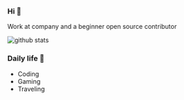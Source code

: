 ### Hi 👋
Work at company and a beginner open source contributor

![github stats](https://github-readme-stats.vercel.app/api?username=zeirash&show_icons=true)

### Daily life 💬
- Coding
- Gaming
- Traveling
